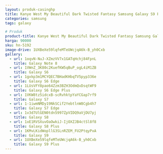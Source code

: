 ```yaml
---
layout: produk-casinghp
title: Kanye West My Beautiful Dark Twisted Fantasy Samsung Galaxy S9 Plus Case
categories: samsung
tags: galaxy

# Produk
product-title: Kanye West My Beautiful Dark Twisted Fantasy Samsung Galaxy S9 Plus Case
harga: 90000
sku: hn-5192
image-drive: 1UXBeXe59lqfeMTeUWcjqA6k-B_yh0Cxb
gallery:
  - url: 1oqvN-NuJ-XZmzVV7x1GATqHchj84FpnL
    title: Galaxy Note 8
  - url: 1VWnZ_3K80c2KuefKW5qBuP_ogL4iM1ZB
    title: Galaxy S6
  - url: 1gxkp3m1MCYQEC7BHadKHbqTV5pyp336e
    title: Galaxy S6 Edge
  - url: 1LUsVFY8pao64Zzm3BZH3OdmQvDsqtWF9
    title: Galaxy S6 Edge Plus
  - url: 1VKW8tz5idcxB-scRvhktpYaYCGap7rf9
    title: Galaxy S7
  - url: 1-1iwmNMDy19NkSCif2YebtlnW8Cgb4h7
    title: Galaxy S7 Edge
  - url: 1v3d7UlGEN0tdn5997ZpVIDQ9aVjDU7pj
    title: Galaxy S8
  - url: 1xE1RVSXuvOaOwkiJ-IjOXZJB4ctSl8f8
    title: Galaxy S8 Plus
  - url: 1KMvLKidWopllG3SLnRZEM_FU2PtqyPxA
    title: Galaxy S9
  - url: 1UXBeXe59lqfeMTeUWcjqA6k-B_yh0Cxb
    title: Galaxy S9 Plus
---
```

